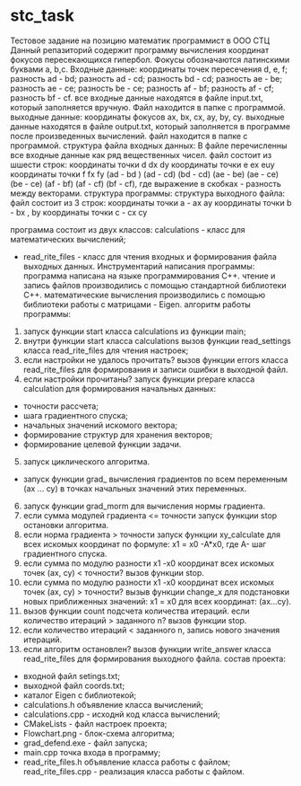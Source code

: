 ﻿# stc_task
Тестовое задание на позицию математик программист в ООО СТЦ
Данный репазиторий содержит программу вычисления координат фокусов пересекающихся гипербол. Фокусы обозначаются  латинскими буквами a, b,c. 
Входные данные: координаты точек пересечения d, e, f;
разность ad - bd;
разность ad - cd;
разность bd - cd;
разность ae - be;
разность  ae - ce;
разность  be - ce;
разность af - bf;
разность af - cf;
разность  bf - cf.
все входные данные находятся в файле input.txt, который заполняется вручную. Файл находится в папке с программой.
выходные данные:
координаты фокусов ax, bx, cx, ay, by, cy. выходные  данные находятся в файле  output.txt, который заполняется в программе после произведенных вычислений. файл находится в папке с программой.
структура файла входных данных:
В файле перечисленны все входные данные как ряд вещественных чисел. файл состоит из шшести строк:
координаты точки d dx dy
координаты точки e ex euy
координаты точки f fx fy
(ad - bd )  (ad - cd)  (bd - cd)
(ae - be)   (ae - ce)   (be - ce)
(af - bf) (af - cf)  (bf - cf), где выражение в скобках - разность между векторами.
структура программы:
структура выходного файла:
файл состоит из 3 строк:
координаты точки a - ax ay
координаты точки b - bx , by
координаты точки c - cx cy

программа состоит из двух классов: 
calculations -  класс для математических вычислений;
- read_rite_files - класс  для чтения входных и формирования файла выходных данных.
Инструментарий написания программы:
программа написана на языке программирования C++. чтение и запись файлов производились с помощью стандартной библиотеки C++. математические вычисления производились с помощью библиотеки работы с матрицами - Eigen.
алгоритм работы программы:
1)  запуск функции start класса calculations из функции main;
2) внутри функции start класса calculations вызов функции read_settings  класса read_rite_files для чтения настроек;
3) если настройки не удалось прочитать? вызов функции errors класса read_rite_files для формирования и записи ошибки в выходной файл.
4) если настройки прочитаны? запуск функции  prepare класса calculation для формирования начальных данных:
- точности рассчета;
- шага градиентного спуска;
- начальных значений искомого вектора;
- формирование структур для хранения векторов;
- формирование целевой функции задачи.
5) запуск циклического алгоритма.
- запуск функции grad_ вычисления градиентов по всем переменным (ax ... cy) в точках начальных значений этих переменных.
6) запуск функции grad_morm для вычисления нормы градиента. 
7) если сумма модулей градиента <= точности  запуск функции stop остановки алгоритма.
8) если норма градиента > точности запуск функции xy_calculate для всех искомых координат по формуле: x1 = x0 -A*x0, где A-  шаг градиентного спуска. 
9) если сумма по модулю разности x1 -x0 координат всех искомых точек (ax, cy) < точности? вызов функции stop.
10) если сумма по модулю разности x1 -x0 координат всех искомых точек (ax, cy) >  точности?  вызыв функции change_x для подстановки новых приближенных значений: x1 = x0 для всех координат: (ax...cy).
11) вызов функции count подсчета количества итераций. если количество итераций > заданного n? вызов функции stop.
12) если количество итераций < заданного n, запись нового значения итераций.
13) если алгоритм остановлен? вызов функции write_answer класса read_rite_files для формирования выходного файла.
состав проекта:
- входной файл setings.txt;
- выходной файл  coords.txt;
- каталог Eigen с библиотекой;
- calculations.h объявление класса вычислений;
- calculations.cpp - исходнй код класса вычислений;
- CMakeLists - файл настроек проекта;
- Flowchart.png - блок-схема алгоритма;
- grad_defend.exe - файл запуска;
- main.cpp точка входа в программу;
- read_rite_files.h объявление класса работы с файлом;
read_rite_files.cpp - реализация класса работы с файлом.